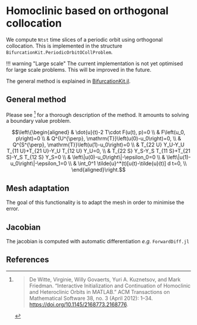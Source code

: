 # Homoclinic based on orthogonal collocation

We compute `Ntst` time slices of a periodic orbit using orthogonal collocation. This is implemented in the structure `BifurcationKit.PeriodicOrbitOCollProblem`.

!!! warning "Large scale"
    The current implementation is not yet optimised for large scale problems. This will be improved in the future.    

The general method is explained in [BifurcationKit.jl](https://bifurcationkit.github.io/BifurcationKitDocs.jl/stable/periodicOrbitCollocation/).

## General method

Please see [^DeWitte] for a thorough description of the method. It amounts to solving a boundary value problem.

$$\left\{\begin{aligned}
& \dot{u}(t)-2 T\cdot F(u(t), p)=0 \\
& F\left(u_0, p\right)=0 \\
& Q^{U^{\perp}, \mathrm{T}}\left(u(0)-u_0\right)=0, \\
& Q^{S^{\perp}, \mathrm{T}}\left(u(1)-u_0\right)=0 \\
& T_{22 U} Y_U-Y_U T_{11 U}+T_{21 U}-Y_U T_{12 U} Y_U=0, \\
& T_{22 S} Y_S-Y_S T_{11 S}+T_{21 S}-Y_S T_{12 S} Y_S=0 \\
& \left\|u(0)-u_0\right\|-\epsilon_0=0 \\
& \left\|u(1)-u_0\right\|-\epsilon_1=0 \\
& \int_0^1 \tilde{u}^*(t)[u(t)-\tilde{u}(t)] d t=0, \\
\end{aligned}\right.$$

## Mesh adaptation

The goal of this functionality is to adapt the mesh in order to minimise the error.

## Jacobian

The jacobian is computed with automatic differentiation *e.g.* `ForwardDiff.jl`

## References

[^DeWitte]:> De Witte, Virginie, Willy Govaerts, Yuri A. Kuznetsov, and Mark Friedman. “Interactive Initialization and Continuation of Homoclinic and Heteroclinic Orbits in MATLAB.” ACM Transactions on Mathematical Software 38, no. 3 (April 2012): 1–34. https://doi.org/10.1145/2168773.2168776.
